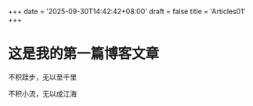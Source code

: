 +++
date = '2025-09-30T14:42:42+08:00'
draft = false
title = 'Articles01'
+++

# 这是我的第一篇博客文章

不积跬步，无以至千里

不积小流，无以成江海

